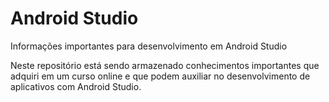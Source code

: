 # Android Studio
Informações importantes para desenvolvimento em Android Studio

Neste repositório está sendo armazenado conhecimentos importantes que adquiri em um curso online e que podem auxiliar no desenvolvimento de aplicativos com Android Studio.
